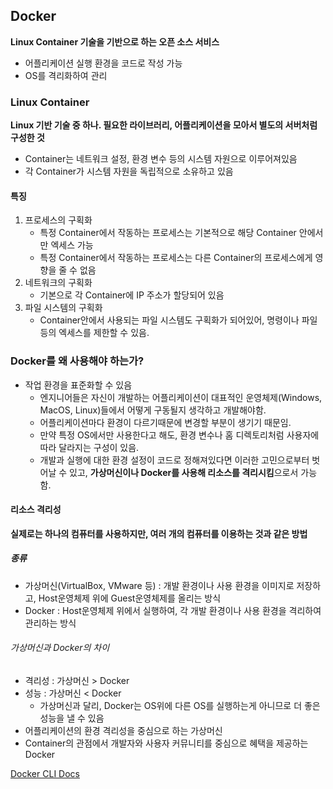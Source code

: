 ## Docker

**Linux Container 기술을 기반으로 하는 오픈 소스 서비스**

- 어플리케이션 실행 환경을 코드로 작성 가능
- OS를 격리화하여 관리

### Linux Container

**Linux 기반 기술 중 하나. 필요한 라이브러리, 어플리케이션을 모아서 별도의 서버처럼 구성한 것**

- Container는 네트워크 설정, 환경 변수 등의 시스템 자원으로 이루어져있음
- 각 Container가 시스템 자원을 독립적으로 소유하고 있음

#### 특징

1. 프로세스의 구획화
   - 특정 Container에서 작동하는 프로세스는 기본적으로 해당 Container 안에서만 엑세스 가능
   - 특정 Container에서 작동하는 프로세스는 다른 Container의 프로세스에게 영향을 줄 수 없음
2. 네트워크의 구획화
   - 기본으로 각 Container에 IP 주소가 할당되어 있음
3. 파일 시스템의 구획화
   - Container안에서 사용되는 파일 시스템도 구획화가 되어있어, 명령이나 파일 등의 엑세스를 제한할 수 있음.

### Docker를 왜 사용해야 하는가?

- 작업 환경을 표준화할 수 있음
  - 엔지니어들은 자신이 개발하는 어플리케이션이 대표적인 운영체제(Windows, MacOS, Linux)들에서 어떻게 구동될지 생각하고 개발해야함.
  - 어플리케이션마다 환경이 다르기때문에 변경할 부분이 생기기 때문임.
  - 만약 특정 OS에서만 사용한다고 해도, 환경 변수나 홈 디렉토리처럼 사용자에 따라 달라지는 구성이 있음.
  - 개발과 실행에 대한 환경 설정이 코드로 정해져있다면 이러한 고민으로부터 벗어날 수 있고, **가상머신이나 Docker를 사용해 리소스를 격리시킴**으로서 가능함.

#### 리소스 격리성

**실제로는 하나의 컴퓨터를 사용하지만, 여러 개의 컴퓨터를 이용하는 것과 같은 방법**

##### 종류

- 가상머신(VirtualBox, VMware 등) : 개발 환경이나 사용 환경을 이미지로 저장하고, Host운영체제 위에 Guest운영체제를 올리는 방식
- Docker : Host운영체제 위에서 실행하여, 각 개발 환경이나 사용 환경을 격리하여 관리하는 방식

###### 가상머신과 Docker의 차이

- 격리성 : 가상머신 > Docker
- 성능 : 가상머신 < Docker
  - 가상머신과 달리, Docker는 OS위에 다른 OS를 실행하는게 아니므로 더 좋은 성능을 낼 수 있음
- 어플리케이션의 환경 격리성을 중심으로 하는 가상머신
- Container의 관점에서 개발자와 사용자 커뮤니티를 중심으로 혜택을 제공하는 Docker

[Docker CLI Docs](https://docs.docker.com/engine/reference/commandline/container_run/)
